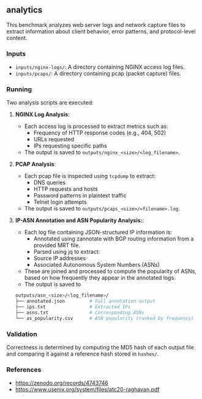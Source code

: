 ## analytics

This benchmark analyzes web server logs and network capture files to extract information about client behavior, error patterns, and protocol-level content.

### Inputs

- `inputs/nginx-logs/`: A directory containing NGINX access log files.
- `inputs/pcaps/`: A directory containing pcap (packet capture) files.

### Running

Two analysis scripts are executed:

1. **NGINX Log Analysis**:
   - Each access log is processed to extract metrics such as:
     - Frequency of HTTP response codes (e.g., 404, 502)
     - URLs requested
     - IPs requesting specific paths
   - The output is saved to `outputs/nginx_<size>/<log_filename>`.

2. **PCAP Analysis**:
   - Each pcap file is inspected using `tcpdump` to extract:
     - DNS queries
     - HTTP requests and hosts
     - Password patterns in plaintext traffic
     - Telnet login attempts
   - The output is saved to `outputs/pcaps_<size>/<filename>.log`.

3. **IP-ASN Annotation and ASN Popularity Analysis:**:
   - Each log file containing JSON-structured IP information is:
     - Annotated using zannotate with BGP routing information from a provided MRT file.
     - Parsed using jq to extract:
      - Source IP addresses
      - Associated Autonomous System Numbers (ASNs)
   - These are joined and processed to compute the popularity of ASNs, based on how frequently they appear in the annotated logs.
   - The output is saved to 
    ```bash
   outputs/asn_<size>/<log_filename>/
    ├── annotated.json         # Full annotation output
    ├── ips.txt                # Extracted IPs
    ├── asns.txt               # Corresponding ASNs
    └── as_popularity.csv      # ASN popularity (ranked by frequency)
    ```
    
### Validation

Correctness is determined by computing the MD5 hash of each output file and comparing it against a reference hash stored in `hashes/`.

### References

- https://zenodo.org/records/4743746
- https://www.usenix.org/system/files/atc20-raghavan.pdf
